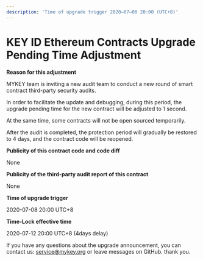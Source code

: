 ```yaml
---
description: 'Time of upgrade trigger 2020–07–08 20:00 (UTC+8)'
---
```


# KEY ID Ethereum Contracts Upgrade Pending Time Adjustment

**Reason for this adjustment**

MYKEY team is inviting a new audit team to conduct a new round of smart contract third-party security audits.

In order to facilitate the update and debugging, during this period, the upgrade pending time for the new contract will be adjusted to 1 second.

At the same time, some contracts will not be open sourced temporarily. 

After the audit is completed, the protection period will gradually be restored to 4 days, and the contract code will be reopened.

**Publicity of this contract code and code diff**

None

**Publicity of the third-party audit report of this contract**

None

**Time of upgrade trigger**

2020-07-08 20:00 UTC+8  


**Time-Lock effective time**

2020-07-12 20:00 UTC+8 \(4days delay\)

If you have any questions about the upgrade announcement, you can contact us: [service@mykey.org](mailto:service@mykey.org) or leave messages on GitHub. thank you.  


